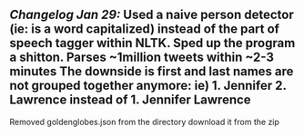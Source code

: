 *Changelog Jan 29:*
Used a naive person detector (ie: is a word capitalized) instead of
the part of speech tagger within NLTK. Sped up the program a shitton. 
Parses ~1million tweets within ~2-3 minutes
The downside is first and last names are not grouped together anymore:
ie) 1. Jennifer 2. Lawrence instead of 1. Jennifer Lawrence
----------------------

Removed goldenglobes.json from the directory
download it from the zip 


